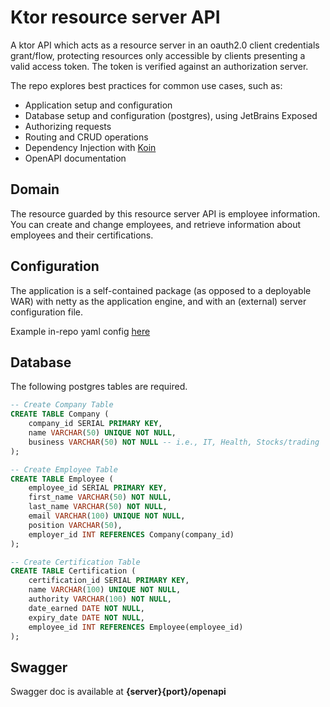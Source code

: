 # Ktor resource server API 

A ktor API which acts as a resource server in an oauth2.0 client credentials 
grant/flow, protecting resources only accessible by clients presenting a valid access token. 
The token is verified against an authorization server.

The repo explores best practices for common use cases, such as:
- Application setup and configuration
- Database setup and configuration (postgres), using JetBrains Exposed
- Authorizing requests  
- Routing and CRUD operations
- Dependency Injection with [Koin](https://insert-koin.io)
- OpenAPI documentation

## Domain
The resource guarded by this resource server API is employee information. You can create and change employees, and 
retrieve information about employees and their certifications.

## Configuration
The application is a self-contained package (as opposed to a deployable WAR) with netty as the application engine,
and with an (external) server configuration file.

Example in-repo yaml config [here](src/main/resources/application.yaml)

## Database
The following postgres tables are required.

````sql
-- Create Company Table
CREATE TABLE Company (
    company_id SERIAL PRIMARY KEY,
    name VARCHAR(50) UNIQUE NOT NULL,
    business VARCHAR(50) NOT NULL -- i.e., IT, Health, Stocks/trading
);

-- Create Employee Table
CREATE TABLE Employee (
    employee_id SERIAL PRIMARY KEY,
    first_name VARCHAR(50) NOT NULL,
    last_name VARCHAR(50) NOT NULL,
    email VARCHAR(100) UNIQUE NOT NULL,
    position VARCHAR(50),
    employer_id INT REFERENCES Company(company_id)
);

-- Create Certification Table
CREATE TABLE Certification (
    certification_id SERIAL PRIMARY KEY,
    name VARCHAR(100) UNIQUE NOT NULL,
    authority VARCHAR(100) NOT NULL,
    date_earned DATE NOT NULL,
    expiry_date DATE NOT NULL,
    employee_id INT REFERENCES Employee(employee_id)
);
````

## Swagger
Swagger doc is available at **{server}{port}/openapi**